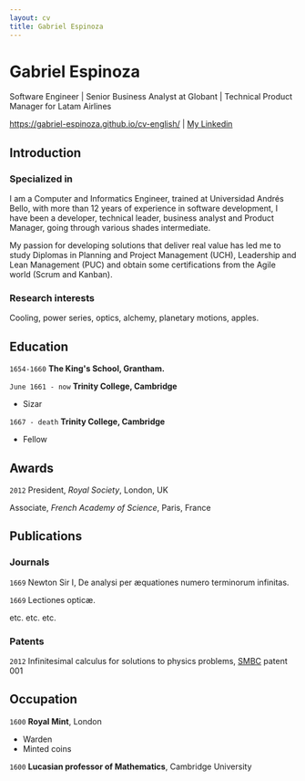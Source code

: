 ```yaml
---
layout: cv
title: Gabriel Espinoza
---
```

# Gabriel Espinoza
Software Engineer | Senior Business Analyst at Globant | Technical Product Manager for Latam Airlines

<div id="webaddress">
  
<a href="https://gabriel-espinoza.github.io/cv-english">https://gabriel-espinoza.github.io/cv-english/</a>
| <a href="https://www.linkedin.com/in/espinozag/">My Linkedin</a>
</div>


## Introduction

### Specialized in

I am a Computer and Informatics Engineer, trained at Universidad Andrés Bello, with more than 12 years of experience in software development, I have been a developer, technical leader, business analyst and Product Manager, going through various shades intermediate.

My passion for developing solutions that deliver real value has led me to study Diplomas in Planning and Project Management (UCH), Leadership and Lean Management (PUC) and obtain some certifications from the Agile world (Scrum and Kanban).


### Research interests

Cooling, power series, optics, alchemy, planetary motions, apples.


## Education

`1654-1660`
__The King's School, Grantham.__

`June 1661 - now`
__Trinity College, Cambridge__

- Sizar

`1667 - death`
__Trinity College, Cambridge__

- Fellow



## Awards

`2012`
President, *Royal Society*, London, UK

Associate, *French Academy of Science*, Paris, France



## Publications

<!-- A list is also available [online](http://scholar.google.co.uk/citations?user=LTOTl0YAAAAJ) -->

### Journals

`1669`
Newton Sir I, De analysi per æquationes numero terminorum infinitas. 

`1669`
Lectiones opticæ.

etc. etc. etc.

### Patents

`2012`
Infinitesimal calculus for solutions to physics problems, [SMBC](http://www.techdirt.com/articles/20121011/09312820678/if-patents-had-been-around-time-newton.shtml) patent 001


## Occupation

`1600`
__Royal Mint__, London

- Warden
- Minted coins

`1600`
__Lucasian professor of Mathematics__, Cambridge University



<!-- ### Footer

Last updated: May 2013 -->


